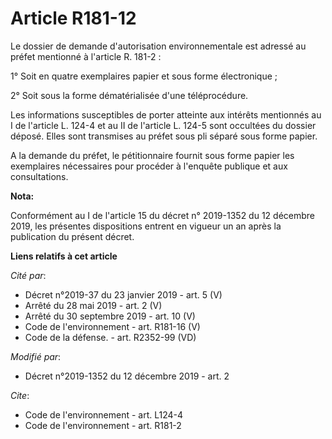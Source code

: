 # Article R181-12

Le dossier de demande d'autorisation environnementale est adressé au préfet mentionné à l'article R. 181-2 : 

1° Soit en quatre exemplaires papier et sous forme électronique ; 

2° Soit sous la forme dématérialisée d'une téléprocédure. 

Les informations susceptibles de porter atteinte aux intérêts mentionnés au I de l'article L. 124-4 et au II de l'article L.
124-5 sont occultées du dossier déposé. Elles sont transmises au préfet sous pli séparé sous forme papier. 

A la demande du préfet, le pétitionnaire fournit sous forme papier les exemplaires nécessaires pour procéder à l'enquête
publique et aux consultations.

**Nota:**

Conformément au I de l'article 15 du décret n° 2019-1352 du 12 décembre 2019, les présentes dispositions entrent en vigueur
un an après la publication du présent décret.

**Liens relatifs à cet article**

_Cité par_:

  - Décret n°2019-37 du 23 janvier 2019 - art. 5 (V)
  - Arrêté du 28 mai 2019 - art. 2 (V)
  - Arrêté du 30 septembre 2019 - art. 10 (V)
  - Code de l'environnement - art. R181-16 (V)
  - Code de la défense. - art. R2352-99 (VD)

_Modifié par_:

  - Décret n°2019-1352 du 12 décembre 2019 - art. 2

_Cite_:

  - Code de l'environnement - art. L124-4
  - Code de l'environnement - art. R181-2
